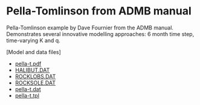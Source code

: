 #  Pella-Tomlinson from ADMB manual

Pella-Tomlinson example by Dave Fournier from the ADMB manual. Demonstrates several innovative modelling approaches: 6 month time step, time-varying K and q.


[Model and data files]
* [pella-t.pdf][1]
* [HALIBUT.DAT][2]
* [ROCKLOBS.DAT][3]
* [ROCKSOLE.DAT][4]
* [pella-t.dat][5]
* [pella-t.tpl][6]

[1]: ./Schaeffer-Pella-Tomlinson.pdf
[2]: ./HALIBUT.DAT
[3]: ./ROCKLOBS.DAT
[4]: ./ROCKSOLE.DAT
[5]: ./pella-t.dat
[6]: ./pella-t.tpl
